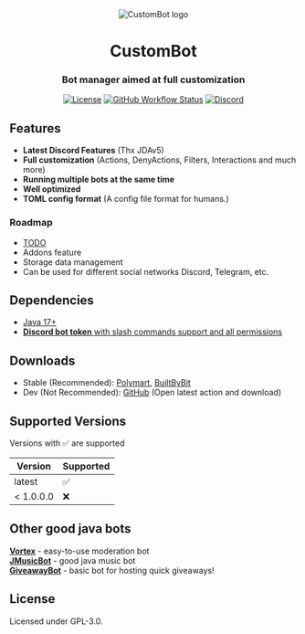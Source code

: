 <div align="center">
  <img src="https://github.com/mani1232/CustomBot/blob/master/img/CustomBot_Banner.png?raw=true" alt="CustomBot logo"/>
  <h1>CustomBot</h1>
  <h3>Bot manager aimed at full customization</h3>

[![License]()](LICENSE)
[![GitHub Workflow Status](https://img.shields.io/github/actions/workflow/status/mani1232/CustomBot/build.yml?style=for-the-badge)](https://github.com/mani1232/CustomBot/actions)
[![Discord](https://img.shields.io/discord/1041851761796841554?color=5865F2&label=discord&style=for-the-badge)](https://discord.gg/J4VhTA7bvj)

</div>

## Features

- **Latest Discord Features** (Thx JDAv5)
- **Full customization** (Actions, DenyActions, Filters, Interactions and much more)
- **Running multiple bots at the same time**
- **Well optimized**
- **TOML config format** (A config file format for humans.)

### Roadmap

- [TODO](https://github.com/users/mani1232/projects/1)
- Addons feature
- Storage data management
- Can be used for different social networks Discord, Telegram, etc.

## Dependencies

- [Java 17+](https://adoptium.net/temurin/releases/)
- [**Discord bot token** with slash commands support and all permissions](https://discord.com/developers/applications)

## Downloads

- Stable (Recommended): [Polymart](https://polymart.org/resource/custombot.3248), [BuiltByBit](https://builtbybit.com/resources/custombot.26348/updates)
- Dev (Not Recommended): [GitHub](https://github.com/mani1232/CustomBot/actions) (Open latest action and download)

## Supported Versions

Versions with :white_check_mark: are supported

| Version   | Supported          |
|-----------|--------------------|
| latest    | :white_check_mark: |
| < 1.0.0.0 | :x:                |

## Other good java bots

[**Vortex**](https://github.com/jagrosh/Vortex) - easy-to-use moderation bot<br>
[**JMusicBot**](https://github.com/jagrosh/MusicBot) - good java music bot<br>
[**GiveawayBot**](https://github.com/jagrosh/GiveawayBot) - basic bot for hosting quick giveaways!<br>

## License
Licensed under GPL-3.0.
